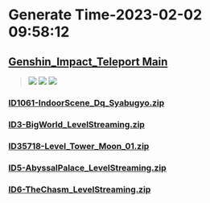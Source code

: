 # Generate Time-2023-02-02 09:58:12

## [Genshin_Impact_Teleport Main](https://github.com/Sam5440/Genshin_Impact_Teleport/edit/main/README.md)

>![](https://komarev.com/ghpvc/?username=done439)
>![](https://komarev.com/ghpvc/?username=done438)
>![](https://komarev.com/ghpvc/?username=done437)

### [ID1061-IndoorScene_Dq_Syabugyo.zip](https://raw.githubusercontent.com/Sam5440/Genshin_Impact_Teleport/download/AutoGeneratePoint/Points%28Raw%29%5Bcn-en-ru%5D/en-us/Item/ID1061-IndoorScene_Dq_Syabugyo.zip)

### [ID3-BigWorld_LevelStreaming.zip](https://raw.githubusercontent.com/Sam5440/Genshin_Impact_Teleport/download/AutoGeneratePoint/Points%28Raw%29%5Bcn-en-ru%5D/en-us/Item/ID3-BigWorld_LevelStreaming.zip)

### [ID35718-Level_Tower_Moon_01.zip](https://raw.githubusercontent.com/Sam5440/Genshin_Impact_Teleport/download/AutoGeneratePoint/Points%28Raw%29%5Bcn-en-ru%5D/en-us/Item/ID35718-Level_Tower_Moon_01.zip)

### [ID5-AbyssalPalace_LevelStreaming.zip](https://raw.githubusercontent.com/Sam5440/Genshin_Impact_Teleport/download/AutoGeneratePoint/Points%28Raw%29%5Bcn-en-ru%5D/en-us/Item/ID5-AbyssalPalace_LevelStreaming.zip)

### [ID6-TheChasm_LevelStreaming.zip](https://raw.githubusercontent.com/Sam5440/Genshin_Impact_Teleport/download/AutoGeneratePoint/Points%28Raw%29%5Bcn-en-ru%5D/en-us/Item/ID6-TheChasm_LevelStreaming.zip)


